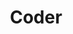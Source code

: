 ---
codehost: https://github.com/cdr/code-server
facebook: https://facebook.com/CoderHQ
instagram: https://instagram.com/coderhq
linkedin: https://linkedin.com/company/coderhq
logohandle: coder
sort: coder
title: Coder
twitter: https://x.com/coderhq
website: https://coder.com/
---